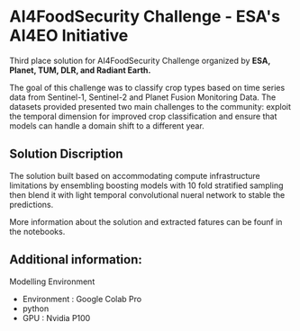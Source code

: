 # AI4FoodSecurity Challenge - ESA's AI4EO Initiative

Third place solution for AI4FoodSecurity Challenge organized by **ESA, Planet, TUM, DLR, and Radiant Earth.**

The goal of this challenge was to classify crop types based on time series data from Sentinel-1, Sentinel-2 and Planet Fusion Monitoring Data. The datasets provided presented two main challenges to the community: exploit the temporal dimension for improved crop classification and ensure that models can handle a domain shift to a different year.

## Solution Discription 
The solution built based on accommodating compute infrastructure limitations by ensembling boosting models with 10 fold stratified sampling then blend it with light temporal convolutional nueral network to stable the predictions. 

More information about the solution and extracted fatures can be founf in the notebooks. 

## Additional information:

Modelling Environment
- Environment : Google Colab Pro
- python
- GPU : Nvidia P100

